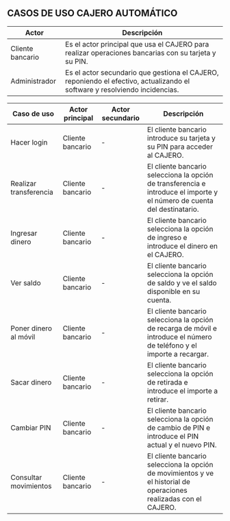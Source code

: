 ## CASOS DE USO CAJERO AUTOMÁTICO

| Actor | Descripción |
| ----- | ----------- |
| Cliente bancario | Es el actor principal que usa el CAJERO para realizar operaciones bancarias con su tarjeta y su PIN. |
| Administrador | Es el actor secundario que gestiona el CAJERO, reponiendo el efectivo, actualizando el software y resolviendo incidencias. |

| Caso de uso | Actor principal | Actor secundario | Descripción |
| ----------- | --------------- | ---------------- | ----------- |
| Hacer login | Cliente bancario | - | El cliente bancario introduce su tarjeta y su PIN para acceder al CAJERO. |
| Realizar transferencia | Cliente bancario | - | El cliente bancario selecciona la opción de transferencia e introduce el importe y el número de cuenta del destinatario. |
| Ingresar dinero | Cliente bancario | - | El cliente bancario selecciona la opción de ingreso e introduce el dinero en el CAJERO. |
| Ver saldo | Cliente bancario | - | El cliente bancario selecciona la opción de saldo y ve el saldo disponible en su cuenta. |
| Poner dinero al móvil | Cliente bancario | - | El cliente bancario selecciona la opción de recarga de móvil e introduce el número de teléfono y el importe a recargar. |
| Sacar dinero | Cliente bancario | - | El cliente bancario selecciona la opción de retirada e introduce el importe a retirar. |
| Cambiar PIN | Cliente bancario | - | El cliente bancario selecciona la opción de cambio de PIN e introduce el PIN actual y el nuevo PIN. |
| Consultar movimientos | Cliente bancario | - | El cliente bancario selecciona la opción de movimientos y ve el historial de operaciones realizadas con el CAJERO. |
